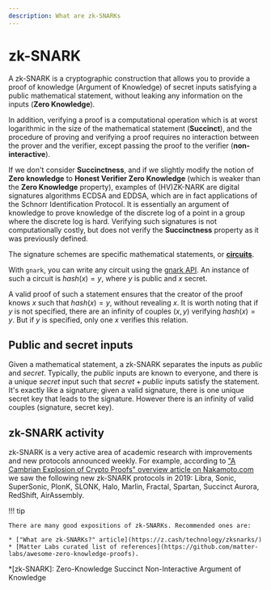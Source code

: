 ```yaml
---
description: What are zk-SNARKs
---
```


# zk-SNARK

A zk-SNARK is a cryptographic construction that allows you to provide a proof of knowledge
(Argument of Knowledge) of secret inputs satisfying a public mathematical statement, without
leaking any information on the inputs (**Zero Knowledge**).

In addition, verifying a proof is a computational operation which is at worst logarithmic in the
size of the mathematical statement (**Succinct**), and the procedure of proving and verifying a proof
requires no interaction between the prover and the verifier, except passing the proof to the
verifier (**non-interactive**).

If we don't consider **Succinctness**, and if we slightly modify the notion of **Zero knowledge**
to **Honest Verifier Zero Knowledge** (which is weaker than the **Zero Knowledge** property), examples
of (HV)ZK-NARK are digital signatures algorithms ECDSA and EDDSA, which are in fact applications of
the Schnorr Identification Protocol. It is essentially an argument of knowledge to prove knowledge
of the discrete log of a point in a group where the discrete log is hard. Verifying such signatures
is not computationally costly, but does not verify the **Succinctness** property as it was previously
defined.

The signature schemes are specific mathematical statements, or [**circuits**](circuits.md).

With `gnark`, you can write any circuit using the [gnark API](../HowTo/write/circuit_api.md).
An instance of such a circuit is $hash(x)=y$, where $y$ is public and $x$ secret.

A valid proof of such a statement ensures that the creator of the proof knows $x$ such that
$hash(x)=y$, without revealing $x$. It is worth noting that if $y$ is not specified, there are an
infinity of couples $(x,y)$ verifying $hash(x)=y$. But if $y$ is specified, only one $x$ verifies
this relation.

## Public and secret inputs

Given a mathematical statement, a zk-SNARK separates the inputs as $public$ and $secret$.
Typically, the $public$ inputs are known to everyone, and there is a unique $secret$ input such that
$secret + public$ inputs satisfy the statement. It's exactly like a signature; given a valid
signature, there is one unique secret key that leads to the signature. However there is an infinity
of valid couples (signature, secret key).

## zk-SNARK activity

zk-SNARK is a very active area of academic research with improvements and new protocols announced
weekly. For example, according to
["A Cambrian Explosion of Crypto Proofs" overview article on Nakamoto.com](https://nakamoto.com/cambrian-explosion-of-crypto-proofs/)
we saw the following new zk-SNARK protocols in 2019: Libra, Sonic, SuperSonic, PlonK, SLONK, Halo,
Marlin, Fractal, Spartan, Succinct Aurora, RedShift, AirAssembly.

!!! tip

    There are many good expositions of zk-SNARKs. Recommended ones are:

    * ["What are zk-SNARKs?" article](https://z.cash/technology/zksnarks/)
    * [Matter Labs curated list of references](https://github.com/matter-labs/awesome-zero-knowledge-proofs).

*[zk-SNARK]: Zero-Knowledge Succinct Non-Interactive Argument of Knowledge
